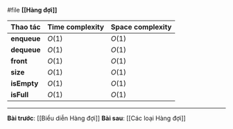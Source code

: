 #file **[[Hàng đợi]]**

| Thao tác    | Time complexity | Space complexity |
| ----------- | --------------- | ---------------- |
| **enqueue** | $O(1)$          | $O(1)$           |
| **dequeue** | $O(1)$          | $O(1)$           |
| **front**   | $O(1)$          | $O(1)$           |
| **size**    | $O(1)$          | $O(1)$           |
| **isEmpty** | $O(1)$          | $O(1)$           |
| **isFull**  | $O(1)$          | $O(1)$           |

---
**Bài trước**: [[Biểu diễn Hàng đợi]]
**Bài sau**: [[Các loại Hàng đợi]]